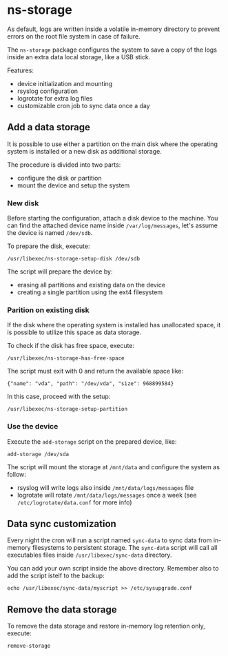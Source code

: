 # ns-storage

As default, logs are written inside a volatile in-memory directory to prevent errors
on the root file system in case of failure.

The `ns-storage` package configures the system to save a copy of the logs inside an extra data local storage,
like a USB stick.

Features:

- device initialization and mounting
- rsyslog configuration
- logrotate for extra log files
- customizable cron job to sync data once a day

## Add a data storage

It is possible to use either a partition on the main disk where the operating system is installed or a new disk as additional storage.

The procedure is divided into two parts:

- configure the disk or partition
- mount the device and setup the system

### New disk

Before starting the configuration, attach a disk device to the machine.
You can find the attached device name inside `/var/log/messages`, let's assume the device is named `/dev/sdb`.

To prepare the disk, execute:
```
/usr/libexec/ns-storage-setup-disk /dev/sdb
```

The script will prepare the device by:

- erasing all partitions and existing data on the device
- creating a single partition using the ext4 filesystem

### Parition on existing disk

If the disk where the operating system is installed has unallocated space, it is possible to utilize this space as data storage.

To check if the disk has free space, execute:
```
/usr/libexec/ns-storage-has-free-space
```

The script must exit with 0 and return the available space like:
```
{"name": "vda", "path": "/dev/vda", "size": 968899584}
```

In this case, proceed with the setup:
```
/usr/libexec/ns-storage-setup-partition
```

### Use the device

Execute the `add-storage` script on the prepared device, like:
```
add-storage /dev/sda
```

The script will mount the storage at `/mnt/data` and configure
the system as follow:

- rsyslog will write logs also inside `/mnt/data/logs/messages` file
- logrotate will rotate `/mnt/data/logs/messages` once a week (see `/etc/logrotate/data.conf` for more info)

## Data sync customization

Every night the cron will run a script named `sync-data` to sync data from in-memory
filesystems to persistent storage.
The `sync-data` script will call all executables files inside `/usr/libexec/sync-data` directory.

You can add your own script inside the above directory.
Remember also to add the script istelf to the backup:
```
echo /usr/libexec/sync-data/myscript >> /etc/sysupgrade.conf
```

## Remove the data storage

To remove the data storage and restore in-memory log retention only, execute:
```
remove-storage
```
